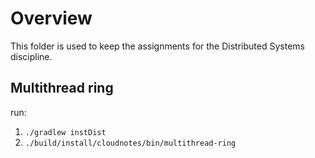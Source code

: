 # Overview

This folder is used to keep the assignments for the Distributed Systems discipline.

## Multithread ring

run:

1. `./gradlew instDist`
2. `./build/install/cloudnotes/bin/multithread-ring`